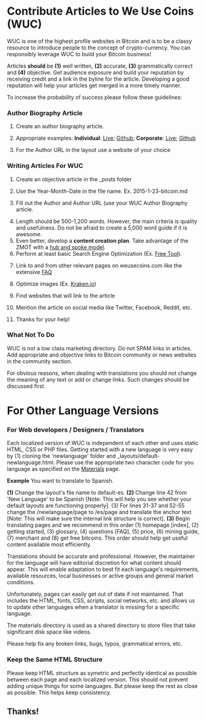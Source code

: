 # Contribute Articles to We Use Coins (WUC)

WUC is one of the highest profile websites in Bitcoin and is to be a classy resource to introduce people to the concept of crypto-currency. You can responsibly leverage WUC to build your Bitcoin business!<p>
Articles <b>should</b> be <b>(1)</b> well written, <b>(2)</b> accurate, <b>(3)</b> grammatically correct and <b>(4)</b> objective. Get audience exposure and build your reputation by receiving credit and a link in the byline for the article. Developing a good reputation will help your articles get merged in a more timely manner.

To increase the probability of success please follow these guidelines:

### Author Biography Article<p>
1. Create an author biography article.<p>
2. Appropriate examples: <b>Individual</b>: <a href="http://www.weusecoins.com/trace-mayer-bitcoin-expert/">Live</a>; <a href="https://github.com/sunnankar/wuc-new/blob/gh-pages/_posts/2015-4-5-trace-mayer-bitcoin-expert.md">Github</a>; <b>Corporate</b>: <a href="">Live</a>; <a href="">Github</a> <p>
3. For the Author URL in the layout use a website of your choice<p>

### Writing Articles For WUC<p>
1. Create an objective article in the _posts folder<p>
2. Use the Year-Month-Date in the file name. Ex. 2015-1-23-bitcoin.md<p>
3. Fill out the Author and Author URL (use your WUC Author Biography article.<p>
4. Length should be 500-1,200 words. However, the main criteria is quality and usefulness. Do not be afraid to create a 5,000 word guide if it is awesome.
5. Even better, develop a <b>content creation plan</b>. Take advantage of the ZMOT with a <a href="http://www.verticalmeasures.com/content-strategy/build-your-content-marketing-around-a-hub-and-spoke-model/">hub and spoke model</a>.
6. Perform at least basic Search Engine Optimization (Ex. <a href="http://www.weusecoins.com/en/questions/">Free Tool</a>).<p>
7. Link to and from other relevant pages on weusecoins.com like the extensive <a href="http://www.kraken.io">FAQ</a><p>
8. Optimize images (Ex. <a href="http://www.kraken.io">Kraken.io</a>)<p>
9. Find websites that will link to the article<p>
10. Mention the article on social media like Twitter, Facebook, Reddit, etc.<p>
11. Thanks for your help!<p>

### What Not To Do

WUC is not a low class marketing directory. Do not SPAM links in articles. Add appropriate and objective links to Bitcoin community or news websites in the community section.<p>
For obvious reasons, when dealing with translations you should not change the meaning of any text or add or change links. Such changes should be discussed first.

# For Other Language Versions

### For Web developers / Designers / Translators

Each localized version of WUC is independent of each other and uses static HTML, CSS or PHP files. Getting started with a new language is very easy by (1) cloning the 'newlanguage' folder and _layouts/default-newlanguage.html. Please use the appropriate two character code for you language as specified on the <a href="https://www.weusecoins.com/en/materials/">Materials</a> page.

<b>Example</b> You want to translate to Spanish.<p>
<b>(1)</b> Change the layout's file name to default-es. <b>(2)</b> Change line 42 from 'New Language' to be Spanish [Note: This will help you see whether your default layouts are functioning properly]. (3) For lines 31-37 and 52-55 change the /newlanguage/page to /es/page and translate the anchor text [Note: This will make sure the internal link structure is correct]. <b>(3)</b> Begin translating pages and we recommend in this order (1) homepage [index], (2) getting started, (3) glossary, (4) questions [FAQ], (5) price, (6) mining guide, (7) merchant and (8) get free bitcoins. This order should help get useful content available most efficiently.

Translations should be accurate and professional. However, the maintainer for the language will have editorial discretion for what content should appear. This will enable adaptation to best fit each language's requirements, available resources, local businesses or active groups and general market conditions.<p>
Unfortunately, pages can easily get out of date if not maintained. That includes the HTML, fonts, CSS, scripts, social networks, etc. and allows us to update other languages when a translator is missing for a specific language.

The materials directory is used as a shared directory to store files that take significant disk space like videos.

Please help fix any broken links, bugs, typos, grammatical errors, etc.

### Keep the Same HTML Structure

Please keep HTML structure as symetric and perfectly identical as possible between each page and each localized version. This should not prevent adding unique things for some languages. But please keep the rest as close as possible. This helps keep consistency.

## Thanks!
